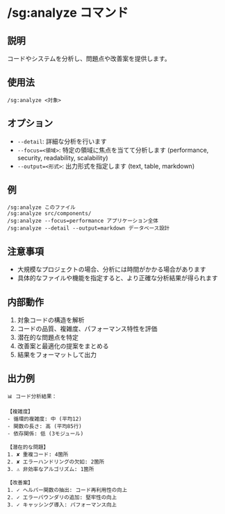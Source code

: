 # /sg:analyze コマンド

## 説明
コードやシステムを分析し、問題点や改善案を提供します。

## 使用法
```
/sg:analyze <対象>
```

## オプション
- `--detail`: 詳細な分析を行います
- `--focus=<領域>`: 特定の領域に焦点を当てて分析します (performance, security, readability, scalability)
- `--output=<形式>`: 出力形式を指定します (text, table, markdown)

## 例
```
/sg:analyze このファイル
/sg:analyze src/components/
/sg:analyze --focus=performance アプリケーション全体
/sg:analyze --detail --output=markdown データベース設計
```

## 注意事項
- 大規模なプロジェクトの場合、分析には時間がかかる場合があります
- 具体的なファイルや機能を指定すると、より正確な分析結果が得られます

## 内部動作
1. 対象コードの構造を解析
2. コードの品質、複雑度、パフォーマンス特性を評価
3. 潜在的な問題点を特定
4. 改善案と最適化の提案をまとめる
5. 結果をフォーマットして出力

## 出力例

```
📊 コード分析結果：

【複雑度】
- 循環的複雑度: 中 (平均12)
- 関数の長さ: 高 (平均85行)
- 依存関係: 低 (3モジュール)

【潜在的な問題】
1. ✘ 重複コード: 4箇所
2. ✘ エラーハンドリングの欠如: 2箇所
3. ⚠️ 非効率なアルゴリズム: 1箇所

【改善案】
1. ✓ ヘルパー関数の抽出: コード再利用性の向上
2. ✓ エラーバウンダリの追加: 堅牢性の向上
3. ✓ キャッシング導入: パフォーマンス向上
```
